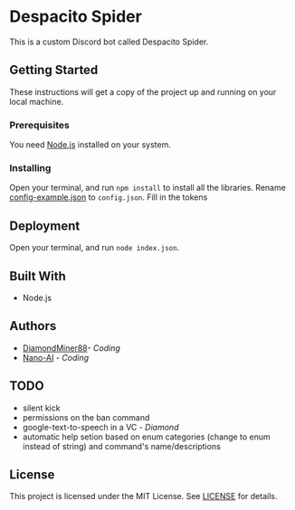 # Despacito Spider
This is a custom Discord bot called Despacito Spider.

## Getting Started
These instructions will get a copy of the project up and running on your local machine.

### Prerequisites
You need [Node.js](https://nodejs.org/en/download/) installed on your system.

### Installing
Open your terminal, and run `npm install` to install all the libraries. Rename [config-example.json](https://github.com/DiamondMiner88/despacito-spider/blob/master/config-example.json) to `config.json`. Fill in the tokens
## Deployment
Open your terminal, and run `node index.json`.
## Built With
- Node.js
## Authors
- [DiamondMiner88](https://github.com/DiamondMiner88)- _Coding_
- [Nano-AI](https://github.com/Nano-AI) - _Coding_
## TODO
- silent kick
- permissions on the ban command
- google-text-to-speech in a VC - _Diamond_
- automatic help setion based on enum categories (change to enum instead of string) and command's name/descriptions
## License
This project is licensed under the MIT License. See [LICENSE](https://github.com/DiamondMiner88/despacito-spider/blob/master/LICENSE) for details.
